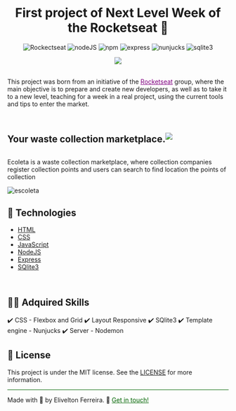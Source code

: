 <h1 align="center">First project of Next Level Week of the Rocketseat 🚀</h1> 
<p align="center">
  <img alt="Rockectseat" src="https://img.shields.io/badge/Next Level Week-@Rockectseat-purple.svg?cacheSeconds=2592000" />

  <img alt="nodeJS" src="https://img.shields.io/badge/nodeJS-12.17.0-green.svg?cacheSeconds=2592000" />

  <img alt="npm" src="https://img.shields.io/badge/npm-6.14.4-orange.svg?cacheSeconds=2592000" />

  <img alt="express" src="https://img.shields.io/badge/express-4.17.1-lightgray.svg?cacheSeconds=2592000" />
  
  <img alt="nunjucks" src="https://img.shields.io/badge/nunjucks-3.2.1-lightgeend.svg?cacheSeconds=2592000" />

  <img alt="sqlite3" src="https://img.shields.io/badge/sqlite3-4.2.0-lightblue.svg?cacheSeconds=2592000" />
</p>

<center>
  <img src="https://downloadcursos.top/wp-content/uploads/2020/06/next.jpg" />
</center>

<br/>
<p>
 This project was born from an initiative of the <a style="color:purple" href="https://rocketseat.com.br/">Rocketseat</a> group, where the main objective is to prepare and create new developers, as well as to take it to a new level, teaching for a week in a real project, using the current tools and tips to enter the market.
</p>

## 

<div style="display:flex;flex-direction:row;align-items:center;justify-content:left">
  <h2> Your waste collection marketplace. </h2>
  <img src="https://img.icons8.com/color/48/000000/recycle-sign.png"/>
</div>

<p> Ecoleta is a waste collection marketplace, where collection companies register collection points and users can search to find location the points of collection </p>


![escoleta](https://media.giphy.com/media/jnPBhjdImgOTRv4oo7/giphy.gif "escoleta!") 


## :rocket: Technologies
- [HTML](https://www.w3schools.com/html/)
- [CSS](https://www.w3schools.com/css/)
- [JavaScript](https://pt.wikipedia.org/wiki/JavaScript)
- [NodeJS](https://pt.wikipedia.org/wiki/Node.js)
- [Express](https://en.wikipedia.org/wiki/Express.js)
- [SQlite3](https://www.sqlite.org/index.html)
<br />

## :man_technologist: Adquired Skills

   :heavy_check_mark: CSS - Flexbox and Grid
   :heavy_check_mark: Layout Responsive
   :heavy_check_mark: SQlite3
   :heavy_check_mark: Template engine - Nunjucks
   :heavy_check_mark: Server - Nodemon
<br />


## 	:memo: License

This project is under the MIT license. See the [LICENSE](https://github.com/eliveltonsf/escoleta-starter-nlw-1/blob/master/LICENSE) for more information.

<hr style="background-color:darkgreen">

Made with :green_heart: by Elivelton Ferreira. :calling: <a style="color:darkgreen" href="https://www.linkedin.com/in/eliveltonsf/">Get in touch!</a>
